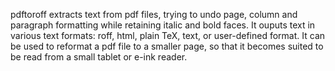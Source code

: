 pdftoroff extracts text from pdf files, trying to undo page, column and
paragraph formatting while retaining italic and bold faces. It ouputs text in
various text formats: roff, html, plain TeX, text, or user-defined format. It
can be used to reformat a pdf file to a smaller page, so that it becomes suited
to be read from a small tablet or e-ink reader.

